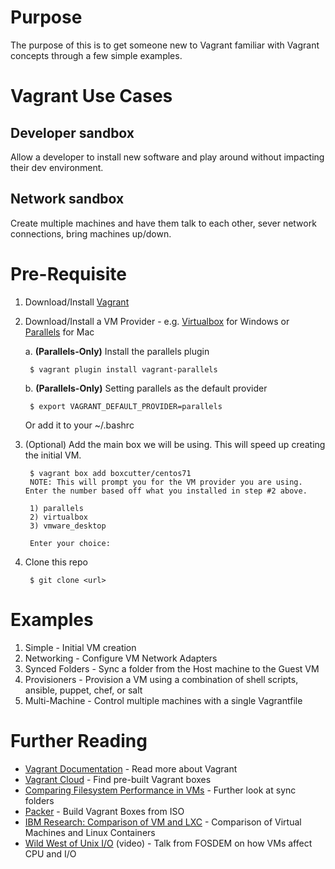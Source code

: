 # Purpose
The purpose of this is to get someone new to Vagrant familiar with Vagrant concepts through a few simple examples.

# Vagrant Use Cases

## Developer sandbox
Allow a developer to install new software and play around without impacting their dev environment.

## Network sandbox
Create multiple machines and have them talk to each other, sever network connections, bring machines up/down.

# Pre-Requisite
1. Download/Install [Vagrant](http://www.vagrantup.com/downloads.html)
2. Download/Install a VM Provider - e.g. [Virtualbox](https://www.virtualbox.org/wiki/Downloads) for Windows or [Parallels](http://www.parallels.com/products/desktop/download/) for Mac
    
    a. **(Parallels-Only)** Install the parallels plugin
       
        $ vagrant plugin install vagrant-parallels   
    b. **(Parallels-Only)** Setting parallels as the default provider
    
        $ export VAGRANT_DEFAULT_PROVIDER=parallels
        
    Or add it to your ~/.bashrc
    
3. (Optional) Add the main box we will be using. This will speed up creating the initial VM.

        $ vagrant box add boxcutter/centos71
        NOTE: This will prompt you for the VM provider you are using. Enter the number based off what you installed in step #2 above.
        
        1) parallels
        2) virtualbox
        3) vmware_desktop
        
        Enter your choice: 
        
4. Clone this repo

        $ git clone <url>
        
# Examples
1. Simple - Initial VM creation
2. Networking - Configure VM Network Adapters
3. Synced Folders - Sync a folder from the Host machine to the Guest VM
4. Provisioners - Provision a VM using a combination of shell scripts, ansible, puppet, chef, or salt
5. Multi-Machine - Control multiple machines with a single Vagrantfile

# Further Reading
* [Vagrant Documentation](http://docs.vagrantup.com/v2/) - Read more about Vagrant
* [Vagrant Cloud](https://vagrantcloud.com/) - Find pre-built Vagrant boxes
* [Comparing Filesystem Performance in VMs](http://mitchellh.com/comparing-filesystem-performance-in-virtual-machines) - Further look at sync folders
* [Packer](https://packer.io/) - Build Vagrant Boxes from ISO
* [IBM Research: Comparison of VM and LXC](http://domino.research.ibm.com/library/cyberdig.nsf/papers/0929052195DD819C85257D2300681E7B/$File/rc25482.pdf) - Comparison of Virtual Machines and Linux Containers
* [Wild West of Unix I/O](https://www.youtube.com/watch?v=Ss4pUbq09Lw) (video) - Talk from FOSDEM on how VMs affect CPU and I/O